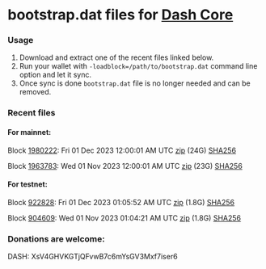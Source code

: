 # bootstrap.dat files for [Dash Core](https://github.com/dashpay/dash)

### Usage

1. Download and extract one of the recent files linked below.
1. Run your wallet with `-loadblock=/path/to/bootstrap.dat` command line option and let it sync.
1. Once sync is done `bootstrap.dat` file is no longer needed and can be removed.

### Recent files

#### For mainnet:

Block [1980222](https://insight.dash.org/insight/block/0000000000000027f09aeaeb373c44433e562c64c9fb659a626e0f03959f654a): Fri 01 Dec 2023 12:00:01 AM UTC [zip](https://dash-bootstrap-2.ams3.digitaloceanspaces.com/mainnet/2023-12-01/bootstrap.dat.zip) (24G) [SHA256](https://dash-bootstrap-2.ams3.digitaloceanspaces.com/mainnet/2023-12-01/sha256.txt)

Block [1963783](https://insight.dash.org/insight/block/000000000000001e08fe4985450d1b1c639505d8321e52958c04bb6d9c399bfc): Wed 01 Nov 2023 12:00:01 AM UTC [zip](https://dash-bootstrap-2.ams3.digitaloceanspaces.com/mainnet/2023-11-01/bootstrap.dat.zip) (23G) [SHA256](https://dash-bootstrap-2.ams3.digitaloceanspaces.com/mainnet/2023-11-01/sha256.txt)


#### For testnet:

Block [922828](https://testnet-insight.dashevo.org/insight/block/0000030c697e35c2b2565b1ba77bd534e62e5fdaa7c569e8ec7acccea38f063b): Fri 01 Dec 2023 01:05:52 AM UTC [zip](https://dash-bootstrap-2.ams3.digitaloceanspaces.com/testnet/2023-12-01/bootstrap.dat.zip) (1.8G) [SHA256](https://dash-bootstrap-2.ams3.digitaloceanspaces.com/testnet/2023-12-01/sha256.txt)

Block [904609](https://testnet-insight.dashevo.org/insight/block/0000013aa96efff2f5f8976965618e398ce13397a56c22248d60d905161ca676): Wed 01 Nov 2023 01:04:21 AM UTC [zip](https://dash-bootstrap-2.ams3.digitaloceanspaces.com/testnet/2023-11-01/bootstrap.dat.zip) (1.8G) [SHA256](https://dash-bootstrap-2.ams3.digitaloceanspaces.com/testnet/2023-11-01/sha256.txt)


### Donations are welcome:

DASH: XsV4GHVKGTjQFvwB7c6mYsGV3Mxf7iser6
